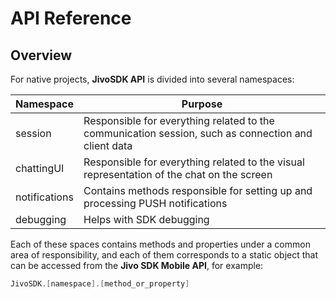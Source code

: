 # API Reference

<!--Summary-->

## Overview

For native projects, **JivoSDK API** is divided into several namespaces:

| Namespace     | Purpose
| ---           | ---
| session       | Responsible for everything related to the communication session, such as connection and client data
| chattingUI    | Responsible for everything related to the visual representation of the chat on the screen
| notifications | Contains methods responsible for setting up and processing PUSH notifications
| debugging     | Helps with SDK debugging

Each of these spaces contains methods and properties under a common area of responsibility, and each of them corresponds to a static object that can be accessed from the **Jivo SDK Mobile API**, for example:

```swift
JivoSDK.[namespace].[method_or_property]
```
